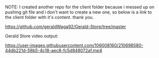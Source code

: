 NOTE: I created another repo for the client folder because i messed up on pushing git file and i don't want to create a new one, so below is a link to the client folder with it's content. thank you.

https://github.com/geraldWaga92/Gerald-Store/tree/master

Gerald Store video output:




https://user-images.githubusercontent.com/106008160/210698580-44db221d-58b5-4c18-aec8-fc5d848072af.mp4

